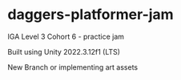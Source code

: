 # daggers-platformer-jam
IGA Level 3 Cohort 6 - practice jam

Built using Unity 2022.3.12f1 (LTS)

New Branch or implementing art assets
